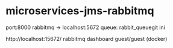 # microservices-jms-rabbitmq

port:8000
rabbitmq -> localhost:5672 
queue: rabbit_queuegit ini


http://localhost:15672/ rabbitmq dashboard guest/guest (docker)
